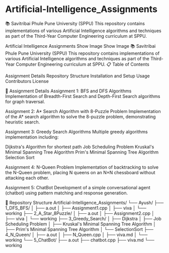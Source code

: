 # Artificial-Intelligence_Assignments

📚 Savitribai Phule Pune University (SPPU)
This repository contains implementations of various Artificial Intelligence algorithms and techniques as part of the Third-Year Computer Engineering curriculum at SPPU.

Artificial Intelligence Assignments
Show Image
Show Image
📚 Savitribai Phule Pune University (SPPU)
This repository contains implementations of various Artificial Intelligence algorithms and techniques as part of the Third-Year Computer Engineering curriculum at SPPU.
📋 Table of Contents

Assignment Details
Repository Structure
Installation and Setup
Usage
Contributors
License

📝 Assignment Details
Assignment 1: BFS and DFS Algorithms
Implementation of Breadth-First Search and Depth-First Search algorithms for graph traversal.


Assignment 2: A* Search Algorithm with 8-Puzzle Problem
Implementation of the A* search algorithm to solve the 8-puzzle problem, demonstrating heuristic search.


Assignment 3: Greedy Search Algorithms
Multiple greedy algorithms implementation including:

Dijkstra's Algorithm for shortest path
Job Scheduling Problem
Kruskal's Minimal Spanning Tree Algorithm
Prim's Minimal Spanning Tree Algorithm
Selection Sort

Assignment 4: N-Queen Problem
Implementation of backtracking to solve the N-Queen problem, placing N queens on an N×N chessboard without attacking each other.


Assignment 5: ChatBot
Development of a simple conversational agent (chatbot) using pattern matching and response generation.

📁 Repository Structure
Artificial-Intelligence_Assignments/
└── Ayush/
    ├── 1_DFS_BFS/
    │   ├── a.out
    │   ├── Assignment1.cpp
    │   ├── viva
    │   └── working
    ├── 2_A_Star_8Puzzle/
    │   ├── a.out
    │   ├── Assignment2.cpp
    │   ├── viva
    │   └── working
    ├── 3_Greedy_Search/
    │   ├── Dijkstra
    │   ├── Job Scheduling Problem
    │   ├── Kruskal's Minimal Spanning Tree Algorithm
    │   ├── Prim's Minimal Spanning Tree Algorithm
    │   └── SelectionSort
    ├── 4_N_Queen/
    │   ├── a.out
    │   ├── N_Queen.cpp
    │   ├── viva.md
    │   └── working
    └── 5_ChatBot/
        ├── a.out
        ├── chatbot.cpp
        ├── viva.md
        └── working

